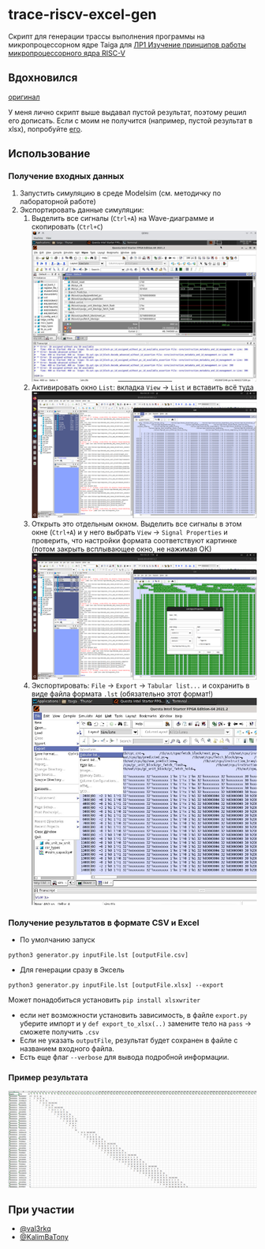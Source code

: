 # trace-riscv-excel-gen
Скрипт для генерации трассы выполнения программы на микропроцессорном ядре Taiga для [ЛР1 Изучение принципов работы микропроцессорного ядра RISC-V](https://gitlab.com/sibragimov/riscv-lab/-/blob/main/main.adoc) 

## Вдохновился
[оригинал](https://github.com/dakone22/riscv-lab-pipeline-generator/tree/master)

У меня лично скрипт выше выдавал пустой результат, поэтому решил его дописать. Если с моим не получится (например, пустой результат в xlsx), попробуйте [его](https://github.com/dakone22/riscv-lab-pipeline-generator/tree/master).

## Использование

### Получение входных данных

1. Запустить симуляцию в среде Modelsim (см. методичку по лабораторной работе)
2. Экспортировать данные симуляции:
   1. Выделить все сигналы (`Ctrl+A`) на Wave-диаграмме и скопировать (`Ctrl+C`) ![copy](img/copy.png)
   2. Активировать окно `List`: вкладка `View` -> `List` и вставить всё туда ![list-tab-activate](img/step1.png)
   3. Открыть это отдельным окном. Выделить все сигналы в этом окне (`Ctrl+A`) и у него выбрать `View` -> `Signal Properties` и проверить, что настройки формата соответствуют картинке (потом закрыть всплывающее окно, не нажимая ОК) ![check-config-format](img/check-config-format.png) 
   6. Экспортировать: `File` -> `Export` -> `Tabular list...` и сохранить в виде файла формата `.lst` (обязательно этот формат!)
      ![export](img/export.png)

### Получение результатов в формате CSV и Excel

- По умолчанию запуск
```
python3 generator.py inputFile.lst [outputFile.csv]
```

- Для генерации сразу в Эксель
```
python3 generator.py inputFile.lst [outputFile.xlsx] --export
```
Может понадобиться установить `pip install xlsxwriter` 
- если нет возможности установить зависимость, в файле `export.py` уберите импорт и у `def export_to_xlsx(..)` замените тело на `pass` -> сможете получить `.csv`
- Если не указать `outputFile`, результат будет сохранен в файле с названием входного файла.
- Есть еще флаг `--verbose` для вывода подробной информации.

### Пример результата
![excel-results](img/excel-results.png)

## При участии

- [@val3rkq](https://github.com/val3rkq)
- [@KalimBaTony](https://github.com/KalimBaTony)
